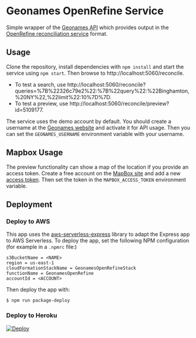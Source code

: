 # Geonames OpenRefine Service
Simple wrapper of the [Geonames API](http://www.geonames.org/export/web-services.html "Geonames API") which provides output in the [OpenRefine reconciliation service](https://github.com/OpenRefine/OpenRefine/wiki/Reconciliation-Service-API "OpenRefine reconciliation service") format.

## Usage
Clone the repository, install dependencies with `npm install` and start the service using `npm start`. Then browse to http://localhost:5060/reconcile. 
* To test a search, use http://localhost:5060/reconcile?queries=%7B%22326c79e2%22:%7B%22query%22:%22Binghamton,%20NY%22,%22limit%22:10%7D%7D. 
* To test a preview, use http://localhost:5060/reconcile/preview?id=5109177.

The service uses the demo account by default. You should create a username at the [Geonames website](https://www.geonames.org/login "Geonames website") and activate it for API usage. Then you can set the `GEONAMES_USERNAME` environment variable with your username.

## Mapbox Usage
The preview functionality can show a map of the location if you provide an access token. Create a free account on the [MapBox site](https://account.mapbox.com "MapBox site") and add a new [access token](https://account.mapbox.com/access-tokens/ "access token"). Then set the token in the `MAPBOX_ACCESS_TOKEN` environment variable.

## Deployment

### Deploy to AWS
This app uses the [aws-serverless-express](https://github.com/awslabs/aws-serverless-express/) library to adapt the Express app to AWS Serverless. To deploy the app, set the following NPM configuration (for example in a `.npmrc` file:)
```
s3BucketName = <NAME>
region = us-east-1
cloudFormationStackName = GeonamesOpenRefineStack
functionName = GeonamesOpenRefine
accountId = <ACCOUNT>
```

Then deploy the app with:
```
$ npm run package-deploy
```

### Deploy to Heroku
[![Deploy](https://www.herokucdn.com/deploy/button.svg)](https://heroku.com/deploy)